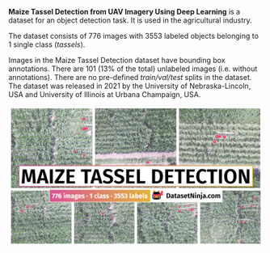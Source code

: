 **Maize Tassel Detection from UAV Imagery Using Deep Learning** is a dataset for an object detection task. It is used in the agricultural industry. 

The dataset consists of 776 images with 3553 labeled objects belonging to 1 single class (*tassels*).

Images in the Maize Tassel Detection dataset have bounding box annotations. There are 101 (13% of the total) unlabeled images (i.e. without annotations). There are no pre-defined <i>train/val/test</i> splits in the dataset. The dataset was released in 2021 by the University of Nebraska-Lincoln, USA and University of Illinois at Urbana Champaign, USA.

<img src="https://github.com/dataset-ninja/maize-tassel-detection/raw/main/visualizations/poster.png">
